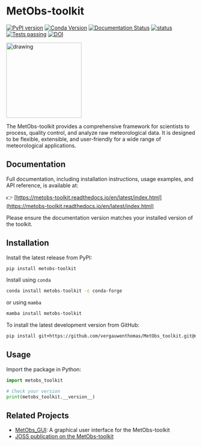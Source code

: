 # MetObs-toolkit

[![PyPI version](https://badge.fury.io/py/metobs-toolkit.svg)](https://badge.fury.io/py/metobs-toolkit)
[![Conda Version](https://img.shields.io/conda/vn/conda-forge/metobs-toolkit.svg)](https://anaconda.org/conda-forge/metobs-toolkit)
[![Documentation Status](https://readthedocs.org/projects/metobs-toolkit/badge/?version=latest)](https://metobs-toolkit.readthedocs.io/en/latest/?badge=latest)
[![status](https://joss.theoj.org/papers/ffa3a79315bdf4c4793992a1de41193d/status.svg)](https://joss.theoj.org/papers/ffa3a79315bdf4c4793992a1de41193d)
[![Tests passing](https://github.com/vergauwenthomas/MetObs_toolkit/actions/workflows/main_workflow.yml/badge.svg?branch=master)](https://github.com/vergauwenthomas/MetObs_toolkit/actions/workflows/main_workflow.yml)
[![DOI](https://zenodo.org/badge/DOI/10.5281/zenodo.10794417.svg)](https://doi.org/10.5281/zenodo.10794417)

[<img src="https://raw.githubusercontent.com/vergauwenthomas/MetObs_toolkit/master/docs/logo_small.jpeg" alt="drawing" style="width:200px;"/>](https://metobs-toolkit.readthedocs.io/en/latest/index.html)

The MetObs-toolkit provides a comprehensive framework for scientists to process, quality control, and analyze raw meteorological data. It is designed to be flexible, extensible, and user-friendly for a wide range of meteorological applications.

## Documentation

Full documentation, including installation instructions, usage examples, and API reference, is available at:

👉 [https://metobs-toolkit.readthedocs.io/en/latest/index.html](https://metobs-toolkit.readthedocs.io/en/latest/index.html)

Please ensure the documentation version matches your installed version of the toolkit.

## Installation

Install the latest release from PyPI:

```bash
pip install metobs-toolkit
```
Install using `conda`

```bash
conda install metobs-toolkit -c conda-forge
```
or using `mamba`

```bash
mamba install metobs-toolkit
```

To install the latest development version from GitHub:

```bash
pip install git+https://github.com/vergauwenthomas/MetObs_toolkit.git@dev
```

## Usage

Import the package in Python:

```python
import metobs_toolkit

# Check your version
print(metobs_toolkit.__version__)
```

## Related Projects

* [MetObs_GUI](https://github.com/vergauwenthomas/MetObs_GUI): A graphical user interface for the MetObs-toolkit
* [JOSS publication on the MetObs-toolkit](https://joss.theoj.org/papers/10.21105/joss.05916#)
